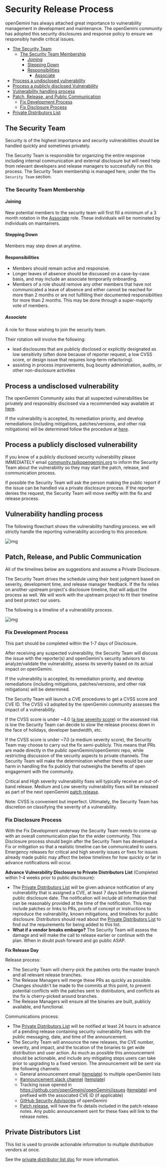 # Security Release Process

openGemini has always attached great importance to vulnerability management in development and maintenance. The openGemini community has adopted this security disclosures and response policy to ensure we responsibly handle critical issues.

<!-- toc -->

- [The Security Team](#the-security-team)
  - [The Security Team Membership](#the-security-team-membership)
    - [Joining](#joining)
    - [Stepping Down](#stepping-down)
    - [Responsibilities](#responsibilities)
      - [Associate](#associate)
- [Process a undisclosed vulnerability](#process-a-undisclosed-vulnerability)
- [Process a publicly disclosed Vulnerability](#process-a-publicly-disclosed-vulnerability)
- [Vulnerability handling process](#vulnerability-handling-process)
- [Patch, Release, and Public Communication](#patch-release-and-public-communication)
  - [Fix Development Process](#fix-development-process)
  - [Fix Disclosure Process](#fix-disclosure-process)
- [Private Distributors List](#private-distributors-list)
  <!-- /toc -->

## The Security Team

Security is of the highest importance and security vulnerabilities should be handled quickly and sometimes privately. 

The Security Team is responsible for organizing the entire response including internal communication and external disclosure but will need help from relevant developers and release managers to successfully run this process. The Security Team membership is managed here, under the `The Security Team` section.

### The Security Team Membership

#### Joining

New potential members to the security team will first fill a minimum of a 3 month rotation in the [Associate](#Associate) role. These individuals will be nominated by individuals on maintainers.

#### Stepping Down

Members may step down at anytime.

#### Responsibilities

- Members should remain active and responsive.
- Longer leaves of absence should be discussed on a case-by-case basis, and may include an associate temporarily onboarding.
- Members of a role should remove any other members that have not communicated a leave of absence and either cannot be reached for more than 2 months or are not fulfilling their documented responsibilities for more than 2 months. This may be done through a super-majority vote of members.

##### Associate

A role for those wishing to join the security team. 

Their rotation will involve the following:

- lead disclosures that are publicly disclosed or explicitly designated as low sensitivity (often done because of reporter request, a low CVSS score, or design issue that requires long-term refactoring).
- assisting in process improvements, bug bounty administration, audits, or other non-disclosure activities

## Process a undisclosed vulnerability

The openGemini Community asks that all suspected vulnerabilities be privately and responsibly disclosed via a recommended way available at [here]().

If the vulnerability is accepted, its remediation priority, and develop remediations (including mitigations, patches/versions, and other risk mitigations) will be determined follow the procedure at [here](#vulnerability-handling-process).

## Process a publicly disclosed vulnerability

If you know of a publicly disclosed security vulnerability please IMMEDIATELY email [community.ts@opengemini.org](mailto:community.ts@opengemini.org) to inform the Security Team about the vulnerability so they may start the patch, release, and communication process.

If possible the Security Team will ask the person making the public report if the issue can be handled via a private disclosure process. If the reporter denies the request, the Security Team will move swiftly with the fix and release process.

## Vulnerability handling process

The following flowchart shows the vulnerability handling process. we will strictly handle the reporting vulnerability according to this procedure.

![img](https://github.com/kubeedge/community/raw/master/team-security/images/Vulnerability-handling-process.PNG)

## Patch, Release, and Public Communication

All of the timelines below are suggestions and assume a Private Disclosure.

The Security Team drives the schedule using their best judgment based on severity, development time, and release manager feedback. If the fix relies on another upstream project's disclosure timeline, that will  adjust the process as well. We will work with the upstream project to fit their timeline and best protect
our users.

The following is a timeline of a vulnerability process.

![img](https://github.com/kubeedge/community/raw/master/team-security/images/vulnerability-process-timeline.PNG)

### Fix Development Process

This part should be completed within the 1-7 days of Disclosure.

After receiving any suspected vulnerability, the Security Team will discuss the issue with the reporter(s) and openGemini's security advisors to analyze/validate the vulnerability, assess its severity based on its actual impact on openGemini.

If the vulnerability is accepted, its remediation priority, and develop remediations (including mitigations, patches/versions, and other risk mitigations) will be determined.

The Security Team will launch a CVE procedures to get a CVSS score and CVE ID. The CVSS v3 adopted by the openGemini community assesses the impact of a vulnerability.

If the CVSS score is under ~4.0 ([a low severity score](https://www.first.org/cvss/specification-document#i5)) or the assessed risk is low the Security Team can decide to slow the release process down in the face of holidays, developer bandwidth, etc.

If the CVSS score is under ~7.0 (a medium severity score), the Security Team may choose to carry out the fix semi-publicly. This means that PRs are made directly in the public openGemini/openGemini repo, while restricting discussion of the security aspects to private channels. The Security Team will make the determination whether there would be user harm in handling the fix publicly that outweighs the benefits of open engagement with the community.

Critical and High severity vulnerability fixes will typically receive an out-of-band release. Medium and Low severity vulnerability fixes will be released as part of the next openGemini [patch release](https://github.com/openGemini/openGemini/releases).

Note: CVSS is convenient but imperfect. Ultimately, the Security Team has discretion on classifying the severity of a vulnerability.

### Fix Disclosure Process

With the Fix Development underway the Security Team needs to come up with an overall communication plan for the wider community. This Disclosure process should begin after the Security Team has developed a Fix or mitigation so that a realistic timeline can be communicated to users. Emergency releases for critical and high severity issues or fixes for issues already made public may affect the below timelines for how quickly or far in advance notifications will occur.

**Advance Vulnerability Disclosure to Private Distributors List** (Completed within 1-4 weeks prior to public disclosure):

- The [Private Distributors List](#private-distributors-list) will be given advance notification of any vulnerability that is assigned a CVE, at least 7 days before the planned public disclosure date. The notification will include all information that can be reasonably provided at the time of the notification. This may include patches or links to PRs, proofs of concept or instructions to reproduce the vulnerability, known mitigations, and timelines for public disclosure. Distributors should read about the [Private Distributors List](#private-distributors-list) to find out the requirements for being added to this list.
- **What if a vendor breaks embargo?** The Security Team will assess the damage and will make the call to release earlier or continue with the plan. When in doubt push forward and go public ASAP.

**Fix Release Day**

Release process:
- The Security Team will cherry-pick the patches onto the master branch and all relevant release branches.
- The Release Managers will merge these PRs as quickly as possible. Changes shouldn't be made to the commits at this point, to prevent potential conflicts with the patches sent to distributors, and conflicts as the fix is cherry-picked around branches.
- The Release Managers will ensure all the binaries are built, publicly available, and functional.

Communications process:
- The [Private Distributors List](#private-distributors-list) will be notified at least 24 hours in advance of a pending release containing security vulnerability fixes with the public messaging, date, and time of the announcement.
- The Security Team will announce the new releases, the CVE number, severity, and impact, and the
  location of the binaries to get wide distribution and user action. As much as possible this
  announcement should be actionable, and include any mitigating steps users can take prior to
  upgrading to a fixed version. The announcement will be sent via the following channels:
  - General announcement email ([template](comms-templates/distributors-announcement-email.md)) to multiple openGemini lists
  - [#announcement slack channel](https://openGemini.slack.com/archives/CUABZBD55) ([template](comms-templates/vulnerability-announcement-slack.md))
  - Tracking issue opened in https://github.com/openGmeini/openGemini/issues ([template](comms-templates/vulnerability-announcement-issue.md)) and prefixed with the associated CVE ID (if applicable)
  - [GitHub Security Advisories](https://github.com/openGemini/openGemini/security/advisories) of openGemini
  - [Patch release](https://github.com/openGemini/openGemini/releases), will have the fix details included in the patch release notes. Any public announcement sent for these fixes will link to the release notes.

## Private Distributors List

This list is used to provide actionable information to multiple distribution vendors at once.

See the [private distributor list doc](private-distributors-list.md) for more information.